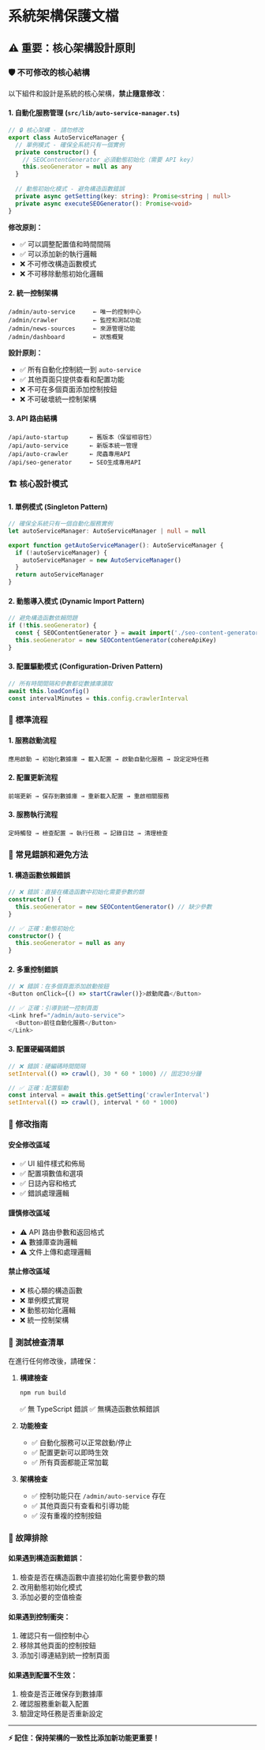 # 系統架構保護文檔

## ⚠️ 重要：核心架構設計原則

### 🛡️ 不可修改的核心結構

以下組件和設計是系統的核心架構，**禁止隨意修改**：

#### 1. 自動化服務管理 (`src/lib/auto-service-manager.ts`)
```typescript
// 🔒 核心架構 - 請勿修改
export class AutoServiceManager {
  // 單例模式 - 確保全系統只有一個實例
  private constructor() {
    // SEOContentGenerator 必須動態初始化（需要 API key）
    this.seoGenerator = null as any
  }
  
  // 動態初始化模式 - 避免構造函數錯誤
  private async getSetting(key: string): Promise<string | null>
  private async executeSEOGenerator(): Promise<void>
}
```

**修改原則：**
- ✅ 可以調整配置值和時間間隔
- ✅ 可以添加新的執行邏輯
- ❌ 不可修改構造函數模式
- ❌ 不可移除動態初始化邏輯

#### 2. 統一控制架構
```
/admin/auto-service     ← 唯一的控制中心
/admin/crawler          ← 監控和測試功能
/admin/news-sources     ← 來源管理功能
/admin/dashboard        ← 狀態概覽
```

**設計原則：**
- ✅ 所有自動化控制統一到 `auto-service`
- ✅ 其他頁面只提供查看和配置功能
- ❌ 不可在多個頁面添加控制按鈕
- ❌ 不可破壞統一控制架構

#### 3. API 路由結構
```
/api/auto-startup      ← 舊版本（保留相容性）
/api/auto-service      ← 新版本統一管理
/api/auto-crawler      ← 爬蟲專用API
/api/seo-generator     ← SEO生成專用API
```

### 🏗️ 核心設計模式

#### 1. 單例模式 (Singleton Pattern)
```typescript
// 確保全系統只有一個自動化服務實例
let autoServiceManager: AutoServiceManager | null = null

export function getAutoServiceManager(): AutoServiceManager {
  if (!autoServiceManager) {
    autoServiceManager = new AutoServiceManager()
  }
  return autoServiceManager
}
```

#### 2. 動態導入模式 (Dynamic Import Pattern)
```typescript
// 避免構造函數依賴問題
if (!this.seoGenerator) {
  const { SEOContentGenerator } = await import('./seo-content-generator')
  this.seoGenerator = new SEOContentGenerator(cohereApiKey)
}
```

#### 3. 配置驅動模式 (Configuration-Driven Pattern)
```typescript
// 所有時間間隔和參數都從數據庫讀取
await this.loadConfig()
const intervalMinutes = this.config.crawlerInterval
```

### 🔄 標準流程

#### 1. 服務啟動流程
```
應用啟動 → 初始化數據庫 → 載入配置 → 啟動自動化服務 → 設定定時任務
```

#### 2. 配置更新流程
```
前端更新 → 保存到數據庫 → 重新載入配置 → 重啟相關服務
```

#### 3. 服務執行流程
```
定時觸發 → 檢查配置 → 執行任務 → 記錄日誌 → 清理檢查
```

### 🚨 常見錯誤和避免方法

#### 1. 構造函數依賴錯誤
```typescript
// ❌ 錯誤：直接在構造函數中初始化需要參數的類
constructor() {
  this.seoGenerator = new SEOContentGenerator() // 缺少參數
}

// ✅ 正確：動態初始化
constructor() {
  this.seoGenerator = null as any
}
```

#### 2. 多重控制錯誤
```typescript
// ❌ 錯誤：在多個頁面添加啟動按鈕
<Button onClick={() => startCrawler()}>啟動爬蟲</Button>

// ✅ 正確：引導到統一控制頁面
<Link href="/admin/auto-service">
  <Button>前往自動化服務</Button>
</Link>
```

#### 3. 配置硬編碼錯誤
```typescript
// ❌ 錯誤：硬編碼時間間隔
setInterval(() => crawl(), 30 * 60 * 1000) // 固定30分鐘

// ✅ 正確：配置驅動
const interval = await this.getSetting('crawlerInterval')
setInterval(() => crawl(), interval * 60 * 1000)
```

### 📝 修改指南

#### 安全修改區域
- ✅ UI 組件樣式和佈局
- ✅ 配置項數值和選項
- ✅ 日誌內容和格式
- ✅ 錯誤處理邏輯

#### 謹慎修改區域
- ⚠️ API 路由參數和返回格式
- ⚠️ 數據庫查詢邏輯
- ⚠️ 文件上傳和處理邏輯

#### 禁止修改區域
- ❌ 核心類的構造函數
- ❌ 單例模式實現
- ❌ 動態初始化邏輯
- ❌ 統一控制架構

### 🧪 測試檢查清單

在進行任何修改後，請確保：

1. **構建檢查**
   ```bash
   npm run build
   ```
   ✅ 無 TypeScript 錯誤
   ✅ 無構造函數依賴錯誤

2. **功能檢查**
   - ✅ 自動化服務可以正常啟動/停止
   - ✅ 配置更新可以即時生效
   - ✅ 所有頁面都能正常加載

3. **架構檢查**
   - ✅ 控制功能只在 `/admin/auto-service` 存在
   - ✅ 其他頁面只有查看和引導功能
   - ✅ 沒有重複的控制按鈕

### 🔧 故障排除

#### 如果遇到構造函數錯誤：
1. 檢查是否在構造函數中直接初始化需要參數的類
2. 改用動態初始化模式
3. 添加必要的空值檢查

#### 如果遇到控制衝突：
1. 確認只有一個控制中心
2. 移除其他頁面的控制按鈕
3. 添加引導連結到統一控制頁面

#### 如果遇到配置不生效：
1. 檢查是否正確保存到數據庫
2. 確認服務重新載入配置
3. 驗證定時任務是否重新設定

---

**⚡ 記住：保持架構的一致性比添加新功能更重要！** 